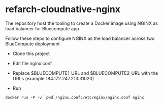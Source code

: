 # refarch-cloudnative-nginx
The repository host the tooling to create a Docker image using NGINX as load balancer for Bluecompute app

Follow these steps to configure NGINX as the load balancer across two BlueCompute deployment

* Clone this project

* Edit file nginx.conf

* Replace $BLUECOMPUTE1_URL and $BLUECOMPUTE2_URL with the URLs (example 184.172.247.213:31020)

* Run 
```
docker run -P -v `pwd`/nginx.conf:/etc/nginx/nginx.conf nginx
```
